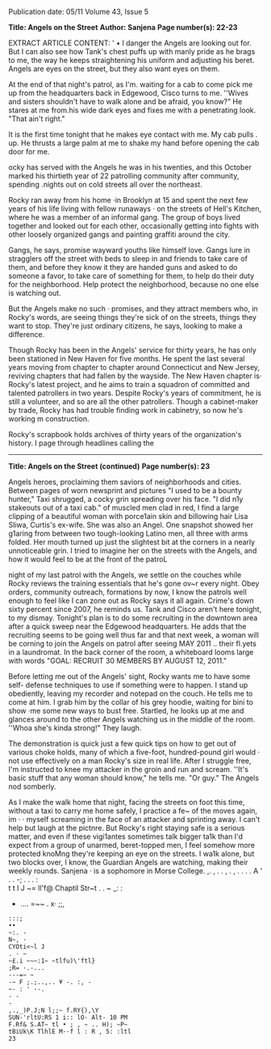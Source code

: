Publication date: 05/11
Volume 43, Issue 5

**Title: Angels on the Street**
**Author: Sanjena**
**Page number(s): 22-23**

EXTRACT ARTICLE CONTENT:
'
•
l
danger the Angels are looking out for.
But I can also see how Tank's chest
puffs up with manly pride as he brags to
me, the way he keeps straightening his
uniform and adjusting his beret. Angels
are eyes on the street, but they also want
eyes on them.

At the end of that night's patrol,
as I'm. waiting for a cab to come pick
me up from the headquarters back in
Edgewood, Cisco turns to me.
''Wives and sisters shouldn't have to
walk alone and be afraid, you know?" He
stares at me from.his wide dark eyes and
fixes me with a penetrating look. "That
ain't right."

It is the first time tonight that he
makes eye contact with me. My cab pulls
. up. He thrusts a large palm at me to
shake my hand before opening the cab
door for me.

ocky has served with the Angels
he was in his twenties, and
this October marked his thirtieth year of
22
patrolling community after community,
spending .nights out on cold streets all
over the northeast.

Rocky ran away from his home
·in Brooklyn at 15 and spent the next
few years of his life living with fellow
runaways · on the streets of Hell's
Kitchen, where he was a member of
an informal gang. The group of boys
lived together and looked out for each
other, occasionally getting into fights
with other loosely organized gangs and
painting graffiti around the city.

Gangs, he says, promise wayward
youths like himself love. Gangs lure in
stragglers off the street with beds to
sleep in and friends to take care of them,
and before they know it they are handed
guns and asked to do someone a favor,
to take care of something for them, to
help do their duty for the neighborhood.
Help protect the neighborhood, because
no one else is watching out.

But the Angels make no such
· promises, and they attract members
who, in Rocky's words, are seeing things
they're sick of on the streets, things
they want to stop. They're just ordinary
citizens, he says, looking to make a
difference.

Though Rocky has been in the
Angels' service for thirty years, he has
only been stationed in New Haven for
five months. He spent the last several
years moving from chapter to chapter
around Connecticut and New Jersey,
reviving chapters that had fallen by
the wayside. The New Haven chapter
is· Rocky's latest project, and he aims
to train a squadron of committed and
talented patrollers in two years. Despite
Rocky's years of commitment, he is
still a volunteer, and so are all the other
patrollers. Though a cabinet-maker by
trade, Rocky has had trouble finding
work in cabinetry, so now he's working
m construction.

Rocky's scrapbook holds archives of
thirty years of the organization's history.
I page through headlines calling the


---

**Title: Angels on the Street (continued)**
**Page number(s): 23**

Angels heroes, proclaiming them saviors
of neighborhoods and cities. Between
pages of worn newsprint and pictures
"I used to be a
bounty hunter,"
Taxi shrugged,
a cocky grin
spreading
over his face. "I
did n1y stakeouts
out of a taxi cab."
of muscled men clad in red, I find a
large clipping of a beautiful woman with
porce1ain skin and billowing hair
Lisa
Sliwa, Curtis's ex-wife.
She was
also an Angel. One
snapshot showed her g1aring from
between two tough-looking Latino men,
all three with arms folded. Her mouth
turned up just the slightest bit at the
corners in a nearly unnoticeable grin. I
tried to imagine her on the streets with
the Angels, and how it would feel to be
at the front of the patroL

night of my last patrol with the
Angels, we settle on the couches
while
Rocky
reviews
the
training
essentials that he's gone ov~r every night.
Obey orders,
community outreach,
formations
by now, I know the patrols
well enough to feel like I can zone out
as Rocky says it all again. Crime's down
sixty percent since 2007, he reminds
us. Tank and Cisco aren't here tonight,
to my dismay. Tonight's plan is to do
some recruiting in the downtown area
after a quick sweep near the Edgewood
headquarters. He adds that the recruiting
seems to be going well thus far
and
that next week, a woman will be corning
to join the Angels on patrol after seeing
MAY 2011
..
their fl.yets in a laundromat. In the back
corner of the room, a whiteboard looms
large with words "GOAL: RECRUIT 30
MEMBERS BY AUGUST 12, 2011."

Before letting me out of the Angels'
sight, Rocky wants me to have some self-
defense techniques to use if something
were to happen. I stand up obediently,
leaving my recorder and notepad on the
couch. He tells me to come at him. I grab
him by the collar of his grey hoodie,
waiting for bini to show ·me some new
ways to bust free. Startled, he looks up
at me and glances around to the other
Angels watching us in the middle of the
room.
''Whoa
she's kinda strong!"
They laugh.

The demonstration is quick
just
a few quick tips on how to get out of
various choke holds, many of which a
five-foot, hundred-pound girl would
· not use effectively on a man Rocky's
size in real life. After I struggle free, I'm
instructed to knee my attacker in the
groin and run and scream.
''It's basic stuff that any woman
should know," he tells me. "Or guy."
The Angels nod somberly.

As I make the walk home that night,
facing the streets on foot this time,
without a taxi to carry me home safely,
I practice a fe~ of the moves again,
im · ·
myself screaming in the face
of an attacker and sprinting away. I can't
help but laugh at the pictnre. But Rocky's
right
staying safe is a serious matter,
and even if these vigi1antes sometimes
talk bigger ta1k than I'd expect from a
group of unarmed, beret-topped men, I
feel somehow more protected knoMng
they're keeping an eye on the streets.
I wa1k alone, but two blocks over, I
know, the Guardian Angels are watching,
making their weekly rounds.
Sanjena
· is a sophomore
in Morse College.
,. , . . ,
. , .
.
. .
A
' .
. -;
. . . :
\
t
t l
J
~=
ll'f@ Chaptil Str~t
. . ~ _: :
- ....
=~~ .
x·
;;,
~~~
:::;
••
~:. -
N~, ·
CYOti<~l J
. · ~
~£.i ~~~:1~ ~tlfu)\'ftl}
;R= ·.-...
---=~ ~
-~ F ;.;..,.. ¥ -. :, -
~- : ' ·-.
- -
-
,.,_)P.J;N l;;~ f.RY{),\Y
SUN-'rltU:RS 1 i:: lO· Alt- 10 PM
F.Rf& S.AT~ tl • ; , ~ .. H); ~P~
tBiUk\K TlhlE M··f l : R , 5: :ltl
23